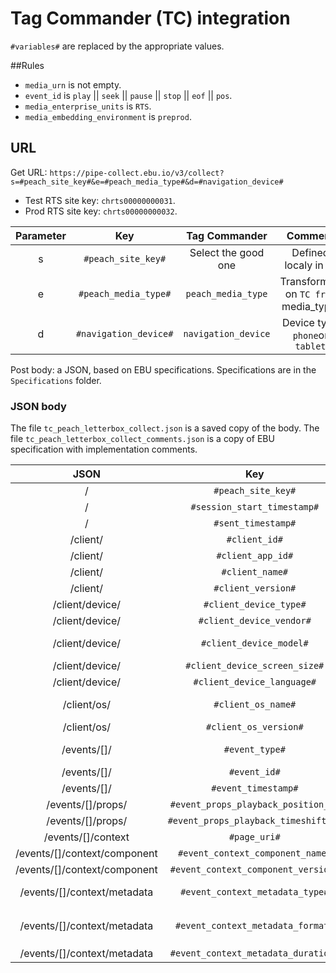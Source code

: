 # Tag Commander (TC) integration

`#variables#` are replaced by the appropriate values.

##Rules

 - `media_urn` is not empty.
 - `event_id` is `play` || `seek` || `pause` || `stop` || `eof` || `pos`.
 - `media_enterprise_units` is `RTS`.
 - `media_embedding_environment` is `preprod`.

## URL

Get URL: `https://pipe-collect.ebu.io/v3/collect?s=#peach_site_key#&e=#peach_media_type#&d=#navigation_device#`

- Test RTS site key: `chrts00000000031`.
- Prod RTS site key: `chrts00000000032`.

| Parameter | Key | Tag Commander | Comment |
|:--:|:--:|:--:|:--:|
| s | `#peach_site_key#` | Select the good one | Defined localy in `TC` |
| e | `#peach_media_type#` | `peach_media_type` |  Transformed on `TC from `media_type` |
| d | `#navigation_device#` | `navigation_device` | Device type `phone`or `tablet` |

Post body: a JSON, based on EBU specifications.
Specifications are in the `Specifications` folder.

 
### JSON body

The file `tc_peach_letterbox_collect.json` is a saved copy of the body.
The file `tc_peach_letterbox_collect_comments.json` is a copy of EBU specification with implementation comments.

| JSON | Key | tag commander` | Comment |
|:--:|:--:|:--:|:--:|
| / | `#peach_site_key#` | Select the good one | Defined localy in `TC` |
| / | `#session_start_timestamp#` | `TC_CURRENT_VISIT_MS` | |
| / | `#sent_timestamp#` | `TC_NOW_MS` | |
| /client/ | `#client_id#` | `TC_UNIQUEID` | |
| /client/ | `#client_app_id#` | `TC_BUNDLE_IDENTIFIER` | |
| /client/ | `#client_name#` | `pretty_app_name` | Server side variable |
| /client/ | `#client_version#` | `TC_APPLICATION_VERSION` | |
| /client/device/ | `#client_device_type#` | `navigation_device` | |
| /client/device/ | `#client_device_vendor#` | `TC_MANUFACTURER` | |
| /client/device/ | `#client_device_model#` | `TC_DEVICE` | `TC_MODEL` is just "iPhone" |
| /client/device/ | `#client_device_screen_size#` | `TC_SCREEN` | |
| /client/device/ | `#client_device_language#` | `TC_LANGUAGE_GA` | |
| /client/os/ | `#client_os_name#` | `TC_RUNTIME_NAME` | `TC_SYSNAME` isn't lowercase |
| /client/os/ | `#client_os_version#` | `TC_SYSVERSION` | |
| /events/[]/ | `#event_type#` | `peach_event_type` | Transformed on TC from `event_id` |
| /events/[]/ | `#event_id#` | `media_urn` | |
| /events/[]/ | `#event_timestamp#` | `TC_NOW_MS` | |
| /events/[]/props/ | `#event_props_playback_position_s#` | `media_position` | |
| /events/[]/props/ | `#event_props_playback_timeshift_s#` | `media_timeshift` | |
| /events/[]/context| `#page_uri#` | `page_unique_name` | |
| /events/[]/context/component | `#event_context_component_name#` | `media_player_display` | |
| /events/[]/context/component | `#event_context_component_version#` | `media_player_version` | |
| /events/[]/context/metadata | `#event_context_metadata_type#` | `peach_media_type` | Transformed on TC from `media_type` |
| /events/[]/context/metadata | `#event_context_metadata_format#` | `peach_media_format` | Transformed on TC from `media_is_livestream` |
| /events/[]/context/metadata | `#event_context_metadata_duration#` | `media_segment_length` | |







